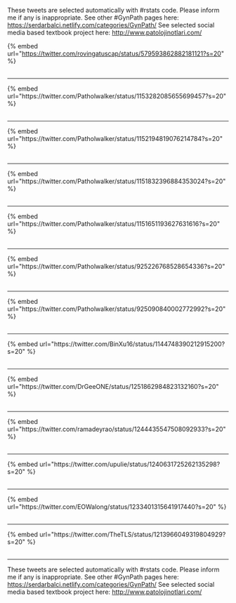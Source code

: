 

These tweets are selected automatically with #rstats code. Please inform me if any is inappropriate.
See other #GynPath pages here: https://serdarbalci.netlify.com/categories/GynPath/ 
See selected social media based textbook project here: http://www.patolojinotlari.com/

{% embed url="https://twitter.com/rovingatuscap/status/579593862882181121?s=20" %}<br>
<br>
<hr>
{% embed url="https://twitter.com/Patholwalker/status/1153282085655699457?s=20" %}<br>
<br>
<hr>
{% embed url="https://twitter.com/Patholwalker/status/1152194819076214784?s=20" %}<br>
<br>
<hr>
{% embed url="https://twitter.com/Patholwalker/status/1151832396884353024?s=20" %}<br>
<br>
<hr>
{% embed url="https://twitter.com/Patholwalker/status/1151651193627631616?s=20" %}<br>
<br>
<hr>
{% embed url="https://twitter.com/Patholwalker/status/925226768528654336?s=20" %}<br>
<br>
<hr>
{% embed url="https://twitter.com/Patholwalker/status/925090840002772992?s=20" %}<br>
<br>
<hr>
{% embed url="https://twitter.com/BinXu16/status/1144748390212915200?s=20" %}<br>
<br>
<hr>
{% embed url="https://twitter.com/DrGeeONE/status/1251862984823132160?s=20" %}<br>
<br>
<hr>
{% embed url="https://twitter.com/ramadeyrao/status/1244435547508092933?s=20" %}<br>
<br>
<hr>
{% embed url="https://twitter.com/upulie/status/1240631725262135298?s=20" %}<br>
<br>
<hr>
{% embed url="https://twitter.com/EOWalong/status/1233401315641917440?s=20" %}<br>
<br>
<hr>
{% embed url="https://twitter.com/TheTLS/status/1213966049319804929?s=20" %}<br>
<br>
<hr>


These tweets are selected automatically with #rstats code. Please inform me if any is inappropriate.
See other #GynPath pages here: https://serdarbalci.netlify.com/categories/GynPath/ 
See selected social media based textbook project here: http://www.patolojinotlari.com/
